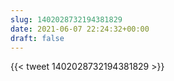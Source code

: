 ```yaml
---
slug: 1402028732194381829
date: 2021-06-07 22:24:32+00:00
draft: false
---
```


{{< tweet 1402028732194381829 >}}
